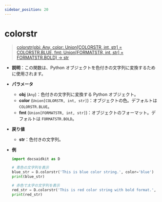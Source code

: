 ```yaml
---
sidebar_position: 20
---
```


# colorstr

> [colorstr(obj: Any, color: Union[COLORSTR, int, str] = COLORSTR.BLUE, fmt: Union[FORMATSTR, int, str] = FORMATSTR.BOLD) -> str](https://github.com/DocsaidLab/DocsaidKit/blob/71170598902b6f8e89a969f1ce27ed4fd05b2ff2/docsaidkit/utils/utils.py#L37)

- **説明**：この関数は、Python オブジェクトを色付きの文字列に変換するために使用されます。

- **パラメータ**

  - **obj** (`Any`)：色付きの文字列に変換する Python オブジェクト。
  - **color** (`Union[COLORSTR, int, str]`)：オブジェクトの色。デフォルトは `COLORSTR.BLUE`。
  - **fmt** (`Union[FORMATSTR, int, str]`)：オブジェクトのフォーマット。デフォルトは `FORMATSTR.BOLD`。

- **戻り値**

  - **str**：色付きの文字列。

- **例**

  ```python
  import docsaidkit as D

  # 青色の文字列を表示
  blue_str = D.colorstr('This is blue color string.', color='blue')
  print(blue_str)

  # 赤色で太字の文字列を表示
  red_str = D.colorstr('This is red color string with bold format.', color='red', fmt='bold')
  print(red_str)
  ```
